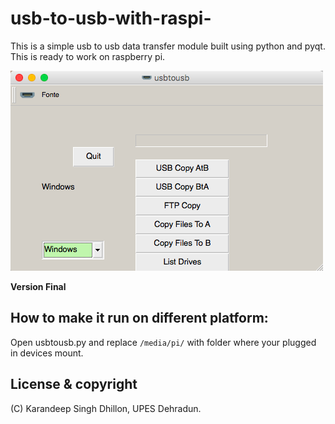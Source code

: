 # usb-to-usb-with-raspi-

This is a simple usb to usb data transfer module built using python and pyqt.
This is ready to work on raspberry pi.

![Menu](https://github.com/karandeepdps/usb-to-usb-with-raspi-/blob/master/GUI%20Images/Menu3.png)



**Version Final**


## How to make it run on different platform:
Open usbtousb.py and replace  ` /media/pi/ ` with folder where your plugged in devices mount.


## License & copyright
(C) Karandeep Singh Dhillon, UPES Dehradun.